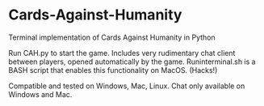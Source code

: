 # Cards-Against-Humanity
Terminal implementation of Cards Against Humanity in Python

Run CAH.py to start the game. Includes very rudimentary chat client between players, opened automatically by the game. Runinterminal.sh is a BASH script that enables this functionality on MacOS. (Hacks!)

Compatible and tested on Windows, Mac, Linux. Chat only available on Windows and Mac.
